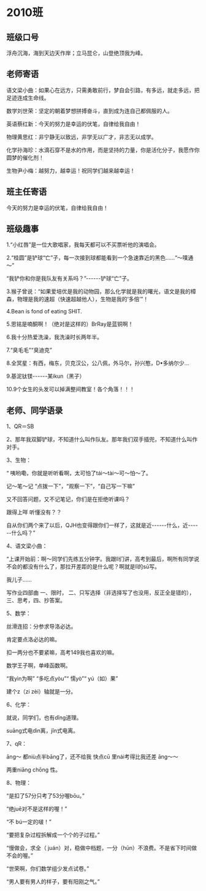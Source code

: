 # 2010班

## 班级口号

浮舟沉海，海到天边天作岸；立马昆仑，山登绝顶我为峰。

## 老师寄语

语文梁小曲：如果心在远方，只需勇敢前行，梦自会引路，有多远，就走多远，把足迹连成生命线。

数学刘世荣：坚定的朝着梦想拼搏奋斗，直到成为连自己都佩服的人。

英语蔡红新：今天的努力是幸运的伏笔，自律给我自由！

物理黄思红：非宁静无以致远，非学无以广才，非志无以成学。

化学孙海珍：水滴石穿不是水的作用，而是坚持的力量，你是活化分子，我愿作你圆梦的催化剂！

生物尹小梅：越努力，越幸运！祝同学们越来越幸运！

## 班主任寄语

今天的努力是幸运的伏笔，自律给我自由！

## 班级趣事

1.“小红唇”是一位大歌唱家，我每天都可以不买票听他的演唱会。

2.“桂圆”是铲球“亡”子，每一次接到球都能看到一个急速靠近的黑色……“～噗通～”

“我铲你和你是我队友有关系吗？”------铲球“亡”子。

3.猴子曾说：“如果爱培优是我的动物园，那么化学就是我的曙光，语文是我的樟森，物理是我的速超（快速超越他人），生物是我的‘多倍’”！

4.Bean is fond of eating SHIT.

5.思铭是喃酮啊！（绝对是这样的）BrRay是蓝铜啊！

6.我十分热爱洗澡，我洗澡时长两年半。

7.“臭毛毛”“臭迪克”

8.全冥星：有西，梅东，贝克汉公，公八佩，外马尔，孙兴憨，D•多纳尔少…

9.基泥钛镁------某ikun（黑子）

10.9个女生的头发可以掉满整间教室！各个角落！！！

## 老师、同学语录

1、QR＝SB  

2、那年我双脚铲球，不知道什么叫作队友。那年我们双手插兜，不知道什么叫作对手。

3、生物：

“ 咦哟嘞，你就是听听看啊，太可怕了tái～tài～可～怕～了。

记～笔～记 “点拨一下”，“观察一下”，“自己写一下嘛”

又不回答问题，又不记笔记，你们是在拒绝听课吗？

跟得上咩 听懂没有？？

自从你们两个来了以后，QJH也变得跟你们一样了，这就是近------什么，近------什么吗？”

4、语文梁小曲：

“上课开始前：啊～同学们先练五分钟字。我跟lǐ们讲，高考到最后，啊所有同学说不会的都没有什么了，那拉开差距的是什么呢？啊就是lǐ的sū写。

我儿子……

写作业四部曲 一、限时， 二、只写选择（非选择写了也没用，反正全是错的），三、思考，四、抄答案。

5、数学：

丝滑连招：分参求导洛必达。

肯定要点洛必达的嘛。

扣一两分也不要紧嘛，高考149我也喜欢的嘛。

数学王子啊，单峰函数啊。

“我yìn为啊” “多吃点yòu”“ 懦yò”“ yú（如）果”

建个z（zi zèi）轴就是一分。

6、化学：

就说，同学们，也有dǐng道理。      

suāng式电dìn离，jǐn式电离。

7、qR：

āng～ 都niù点半bāng了，还不给我 快点cū 里nái考得比我还差 āng～～

两重niāng chōng 性。

8、物理：                  

“是扣了57分只考了53分喔bōu。”

“绝juē对不是这样的喔！”

“不 bú一定的啵！”

“要把复杂过程拆解成一个个的子过程。”

“慢做会，求全（ juán）对，稳做中档题，一分（hūn）不浪费。不是省下时间做不会的喔。”

“世荣啊，你们数学组少发点试卷。”

“男人要有男人的样子，要有阳刚之气。”
